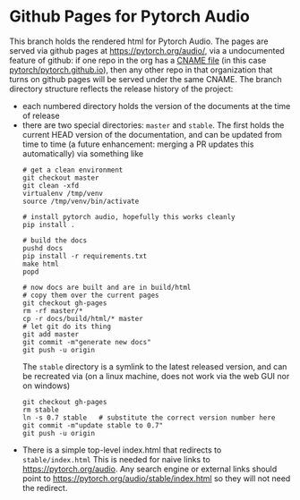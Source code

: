 # Github Pages for Pytorch Audio

This branch holds the rendered html for Pytorch Audio. The pages are served via
github pages at https://pytorch.org/audio/, via a undocumented feature of
github: if one repo in the org has a [CNAME
file](https://github.com/pytorch/pytorch.github.io/blob/site/CNAME) (in this
case [pytorch/pytorch.github.io](https://github.com/pytorch/pytorch.github.io)),
then any other repo in that organization that turns on github pages will be
served under the same CNAME. The branch directory structure reflects the
release history of the project:
- each numbered directory holds the version of the documents at the time of
  release
- there are two special directories: `master` and `stable`. The first holds the
  current HEAD version of the documentation, and can be updated from time to
  time (a future enhancement: merging a PR updates this automatically) via
  something like
  ```
  # get a clean environment
  git checkout master
  git clean -xfd
  virtualenv /tmp/venv
  source /tmp/venv/bin/activate

  # install pytorch audio, hopefully this works cleanly
  pip install .

  # build the docs
  pushd docs
  pip install -r requirements.txt
  make html
  popd

  # now docs are built and are in build/html
  # copy them over the current pages
  git checkout gh-pages
  rm -rf master/*
  cp -r docs/build/html/* master
  # let git do its thing
  git add master
  git commit -m"generate new docs"
  git push -u origin
  ```
  The `stable` directory is a symlink to the latest released version, and can
  be recreated via (on a linux machine, does not work via the web GUI nor on
  windows)
  ```
  git checkout gh-pages
  rm stable
  ln -s 0.7 stable   # substitute the correct version number here
  git commit -m"update stable to 0.7"
  git push -u origin
  ```
- There is a simple top-level index.html that redirects to `stable/index.html`
  This is needed for naive links to https://pytorch.org/audio. Any search
  engine or external links should point to
  https://pytorch.org/audio/stable/index.html so they will not need the
  redirect.
